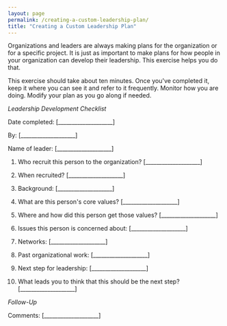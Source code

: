 ```yaml
---
layout: page
permalink: /creating-a-custom-leadership-plan/
title: "Creating a Custom Leadership Plan"
---
```


Organizations and leaders are always making plans for the organization or for a specific project.
It is just as important to make plans for how people in your organization can develop their leadership.
This exercise helps you do that.

This exercise should take about ten minutes.
Once you've completed it,
keep it where you can see it and refer to it frequently.
Monitor how you are doing.
Modify your plan as you go along if needed.

*Leadership Development Checklist*

Date completed: [____________________]

By: [____________________]

Name of leader: [____________________]

1.  Who recruit this person to the organization?
    [____________________]

2.  When recruited?
    [____________________]

3.  Background:
    [____________________]

4.  What are this person's core values?
    [____________________]

5.  Where and how did this person get those values?
    [____________________]

6.  Issues this person is concerned about:
    [____________________]

7.  Networks:
    [____________________]

8.  Past organizational work:
    [____________________]

9.  Next step for leadership:
    [____________________]

10. What leads you to think that this should be the next step?
    [____________________]

*Follow-Up*

Comments: [____________________]
